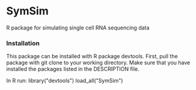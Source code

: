 # SymSim
R package for simulating single cell RNA sequencing data

### Installation
This package can be installed with R package devtools. First, pull the package with git clone to your working directory. Make sure that you have installed the packages listed in the DESCRIPTION file.

In R run:
library("devtools")
load_all("SymSim")

